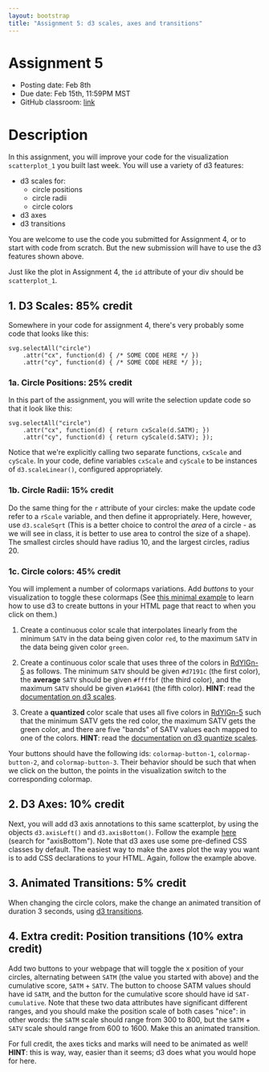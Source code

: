 ```yaml
---
layout: bootstrap
title: "Assignment 5: d3 scales, axes and transitions"
---
```


# Assignment 5

- Posting date: Feb 8th
- Due date: Feb 15th, 11:59PM MST
- GitHub classroom: [link](https://classroom.github.com/a/0RFVNk9G)

# Description

In this assignment, you will improve your code for the visualization
`scatterplot_1` you built last week. You will use a variety of d3
features:

* d3 scales for:
  * circle positions
  * circle radii
  * circle colors
* d3 axes
* d3 transitions

You are welcome to use the code you submitted for Assignment 4, or to
start with code from scratch. But the new submission will have to use
the d3 features shown above.

Just like the plot in Assignment 4, the `id` attribute of your div
should be `scatterplot_1`.

## 1. D3 Scales: 85% credit

Somewhere in your code for assignment 4, there's very probably some
code that looks like this:

    svg.selectAll("circle")
	    .attr("cx", function(d) { /* SOME CODE HERE */ })
	    .attr("cy", function(d) { /* SOME CODE HERE */ });

### 1a. Circle Positions: 25% credit

In this part of the assignment, you will write the selection update
code so that it look like this:

    svg.selectAll("circle")
	    .attr("cx", function(d) { return cxScale(d.SATM); })
	    .attr("cy", function(d) { return cyScale(d.SATV); });

Notice that we're explicitly calling two separate functions, `cxScale`
and `cyScale`. In your code, define variables `cxScale` and `cyScale`
to be instances of `d3.scaleLinear()`, configured appropriately.

### 1b. Circle Radii: 15% credit

Do the same thing for the `r` attribute of your circles: make the
update code refer to a `rScale` variable, and then define it
appropriately. Here, however, use `d3.scaleSqrt` (This is a
better choice to control the *area* of a circle - as we will see in
class, it is better to use area to control the size of a shape). The
smallest circles should have radius 10, and the largest circles,
radius 20.

### 1c. Circle colors: 45% credit

You will implement a number of colormaps variations. Add
*buttons* to your visualization to toggle these colormaps (See
[this minimal example](assignment_5/buttons.html) to learn how to
use d3 to create buttons in your HTML page that react to when you
click on them.)

1) Create a continuous color scale that interpolates linearly from the minimum
`SATV` in the data being given color `red`, to the maximum `SATV` in
the data being given color `green`.

2) Create a continuous color scale that uses three of the colors in
[RdYlGn-5](http://colorbrewer2.org/#type=diverging&scheme=RdYlGn&n=5) as
follows. The minimum `SATV` should be given `#d7191c` (the first color), the **average**
`SATV` should be given `#ffffbf` (the third color), and the maximum
`SATV` should be given `#1a9641` (the fifth color). **HINT**: read the
[documentation on d3 scales](https://github.com/d3/d3-scale#continuous_domain).

3) Create a **quantized** color scale that uses all five colors in
[RdYlGn-5](http://colorbrewer2.org/#type=diverging&scheme=RdYlGn&n=5)
such that the minimum SATV gets the red color, the maximum SATV
gets the green color, and there are five "bands" of SATV values each
mapped to one of the colors. **HINT**: read the 
[documentation on d3 quantize scales](https://github.com/d3/d3-scale#scaleQuantize).

Your buttons should have the following ids: `colormap-button-1`,
`colormap-button-2`, and `colormap-button-3`. Their behavior should be
such that when we click on the button, the points in the visualization
switch to the corresponding colormap.

## 2. D3 Axes: 10% credit

Next, you will add d3 axis annotations to this same
scatterplot, by using the objects `d3.axisLeft()` and
`d3.axisBottom()`. Follow the example
[here](http://bl.ocks.org/mbostock/02d893e3486c70c4475f) (search for
"axisBottom"). Note that d3 axes use some pre-defined CSS classes by
default. The easiest way to make the axes plot the way you want is to
add CSS declarations to your HTML. Again, follow the example above.

## 3. Animated Transitions: 5% credit

When changing the circle colors, make the change an animated
transition of duration 3 seconds, using [d3 transitions](https://github.com/d3/d3-transition).

## 4. Extra credit: Position transitions (10% extra credit)

Add two buttons to your webpage that will toggle the x position of
your circles, alternating between `SATM` (the value you started with
above) and the cumulative score, `SATM` + `SATV`.  The button to
choose SATM values should have id `SATM`, and the button for the
cumulative score should have id `SAT-cumulative`. Note that these two
data attributes have significant different ranges, and you should make
the position scale of both cases "nice": in other words: the `SATM`
scale should range from 300 to 800, but the `SATM` + `SATV` scale
should range from 600 to 1600. Make this an animated transition.

For full credit, the axes ticks and marks will need to be animated as
well! **HINT**: this is way, way, easier than it seems; d3 does what
you would hope for here.

